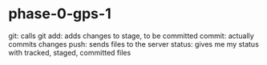 # phase-0-gps-1

git: calls git
add: adds changes to stage, to be committed
commit: actually commits changes
push: sends files to the server
status: gives me my status with tracked, staged, committed files
